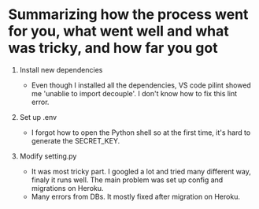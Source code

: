 # Summarizing how the process went for you, what went well and what was tricky, and how far you got

1. Install new dependencies 
    - Even though I installed all the dependencies, VS code pilint showed me 'unablie to import decouple'. I don't know how to fix this lint error.

2. Set up .env
    - I forgot how to open the Python shell so at the first time, it's hard to generate the SECRET_KEY.

3. Modify setting.py 
    - It was most tricky part. I googled a lot and tried many different way, finaly it runs well. The main problem was set up config and migrations on Heroku. 
    - Many errors from DBs. It mostly fixed after migration on Heroku.

